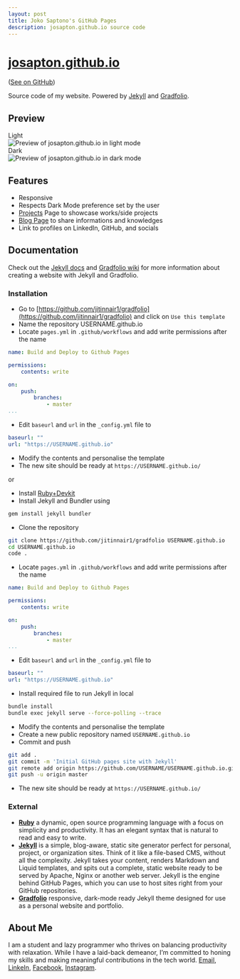 ```yaml
---
layout: post
title: Joko Saptono's GitHub Pages
description: josapton.github.io source code
---
```


# [josapton.github.io](https://josapton.github.io/)

([See on GitHub](https://github.com/josapton/josapton.github.io))

Source code of my website. Powered by [Jekyll](https://jekyllrb.com/) and [Gradfolio](https://github.com/jitinnair1/gradfolio).

## Preview

<summary>Light</summary>
<img src="https://i.imgur.com/0nl43Ut.png" alt="Preview of josapton.github.io in light mode"/>
<summary>Dark</summary>
<img src="https://i.imgur.com/5nVDCYx.png" alt="Preview of josapton.github.io in dark mode"/>

## Features

- Responsive
- Respects Dark Mode preference set by the user
- [Projects](https://josapton.github.io/projects) Page to showcase works/side projects
- [Blog Page](https://josapton.github.io/blog) to share informations and knowledges
- Link to profiles on LinkedIn, GitHub, and socials

## Documentation

Check out the [Jekyll docs](https://jekyllrb.com/docs/) and [Gradfolio wiki](https://github.com/jitinnair1/gradfolio/wiki) for more information about creating a website with Jekyll and Gradfolio.

### Installation

- Go to [https://github.com/jitinnair1/gradfolio](https://github.com/jitinnair1/gradfolio) and click on `Use this template`
- Name the repository USERNAME.github.io
- Locate `pages.yml` in `.github/workflows` and add write permissions after the name

~~~yaml
name: Build and Deploy to Github Pages

permissions:
    contents: write

on:
    push:
        branches:
            - master
...
~~~

- Edit `baseurl` and `url` in the `_config.yml` file to

~~~yaml
baseurl: ""
url: "https://USERNAME.github.io"
~~~

- Modify the contents and personalise the template
- The new site should be ready at `https://USERNAME.github.io/`

or

- Install [Ruby+Devkit](https://www.ruby-lang.org/en/downloads/)
- Install Jekyll and Bundler using

~~~bash
gem install jekyll bundler
~~~

- Clone the repository

~~~bash
git clone https://github.com/jitinnair1/gradfolio USERNAME.github.io
cd USERNAME.github.io
code .
~~~

- Locate `pages.yml` in `.github/workflows` and add write permissions after the name

~~~yaml
name: Build and Deploy to Github Pages

permissions:
    contents: write

on:
    push:
        branches:
            - master
...
~~~

- Edit `baseurl` and `url` in the `_config.yml` file to

~~~yaml
baseurl: ""
url: "https://USERNAME.github.io"
~~~

- Install required file to run Jekyll in local

~~~bash
bundle install
bundle exec jekyll serve --force-polling --trace
~~~

- Modify the contents and personalise the template
- Create a new public repository named `USERNAME.github.io`
- Commit and push

~~~bash
git add .
git commit -m 'Initial GitHub pages site with Jekyll'
git remote add origin https://github.com/USERNAME/USERNAME.github.io.git
git push -u origin master
~~~

- The new site should be ready at `https://USERNAME.github.io/`

### External

- [**Ruby**](https://www.ruby-lang.org/en/) a dynamic, open source programming language with a focus on simplicity and productivity. It has an elegant syntax that is natural to read and easy to write.
- [**Jekyll**](https://jekyllrb.com/) is a simple, blog-aware, static site generator perfect for personal, project, or organization sites. Think of it like a file-based CMS, without all the complexity. Jekyll takes your content, renders Markdown and Liquid templates, and spits out a complete, static website ready to be served by Apache, Nginx or another web server. Jekyll is the engine behind GitHub Pages, which you can use to host sites right from your GitHub repositories.
- [**Gradfolio**](https://github.com/jitinnair1/gradfolio) responsive, dark-mode ready Jekyll theme designed for use as a personal website and portfolio.

## About Me

I am a student and lazy programmer who thrives on balancing productivity with relaxation. While I have a laid-back demeanor, I’m committed to honing my skills and making meaningful contributions in the tech world. [Email](mailto:josapton@gmail.com), [LinkeIn](https://www.linkedin.com/in/jokosaptono), [Facebook](https://www.facebook.com/josapton), [Instagram](https://www.instagram.com/josapton).